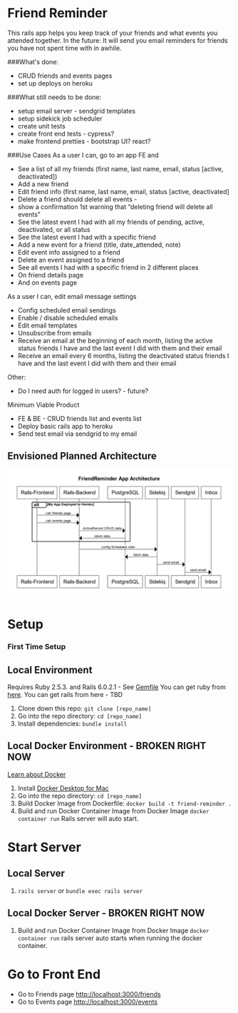 # Friend Reminder

This rails app helps you keep track of your friends and what events you attended together.
In the future: It will send you email reminders for friends you have not spent time with in awhile.

###What's done:
* CRUD friends and events pages
* set up deploys on heroku

###What still needs to be done:
 * setup email server - sendgrid templates
 * setup sidekick job scheduler
 * create unit tests
 * create front end tests - cypress?
 * make frontend pretties - bootstrap UI? react?
 
 
###Use Cases
As a user I can, go to an app FE and 
* See a list of all my friends (first name, last name, email, status [active, deactivated])
* Add a new friend
* Edit friend info (first name, last name, email, status [active, deactivated]
* Delete a friend should delete all events -  
* show a confirmation 1st warning that “deleting friend will delete all events”
* See the latest event I had with all my friends of pending, active, deactivated, or all status 
* See the latest event I had with a specific friend
* Add a new event for a friend (title, date_attended, note)
* Edit event info assigned to a friend
* Delete an event assigned to a friend
* See all events I had with a specific friend in 2 different places
* On friend details page
* And on events page

As a user I can, edit email message settings
* Config scheduled email sendings
* Enable / disable scheduled emails
* Edit email templates
* Unsubscribe from emails
* Receive an email at the beginning of each month, listing the active status friends I have and the last event I did with them and their email
* Receive an email every 6 months, listing the deactivated status friends I have and the last event I did with them and their email

Other:
* Do I need auth for logged in users? - future?

Minimum Viable Product
* FE & BE - CRUD friends list and events list
* Deploy basic rails app to heroku
* Send test email via sendgrid to my email


## Envisioned Planned Architecture
![](architecture.png)


# Setup
### First Time Setup
## Local Environment
Requires Ruby 2.5.3. and Rails 6.0.2.1 - See [Gemfile](https://github.com/KellyAH/friend-reminder-app/blob/master/Gemfile)
You can get ruby from [here](https://www.ruby-lang.org/en/downloads/).
You can get rails from here - TBD

1. Clone down this repo: `git clone [repo_name]`
1. Go into the repo directory: `cd [repo_name]`
1. Install dependencies: `bundle install`

## Local Docker Environment - BROKEN RIGHT NOW
[Learn about Docker](https://semaphoreci.com/community/tutorials/dockerizing-a-ruby-on-rails-application)

1. Install [Docker Desktop for Mac](https://hub.docker.com/editions/community/docker-ce-desktop-mac)
1. Go into the repo directory: `cd [repo_name]`
1. Build Docker Image from Dockerfile: `docker build -t friend-reminder .`
1. Build and run Docker Container Image from Docker Image `docker container run`
Rails server will auto start. 


# Start Server
## Local Server
1. `rails server` or `bundle exec rails server`


## Local Docker Server  - BROKEN RIGHT NOW
1. Build and run Docker Container Image from Docker Image `docker container run`
rails server auto starts when running the docker container.

# Go to Front End
* Go to Friends page [http://localhost:3000/friends](http://localhost:3000/friends)
* Go to Events page [http://localhost:3000/events](http://localhost:3000/events)